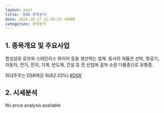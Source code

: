 ```yaml
---
layout: post
title: 'DSR 종목분석'
date: 2024-10-27 21:20:23 +0900
categories: 종목분석
---
```


## 1. 종목개요 및 주요사업

합성섬유 로프와 스테인리스 와이어 등을 생산하는 업체. 동사의 제품은 선박, 항공기, 자동차, 전기, 전자, 기계, 반도체, 건설 등 전 산업에 걸쳐 소량 다품종으로 유통중. 

최대주주는 DSR제강 외(62.33%)
[#DSR](#)

## 2. 시세분석

No price analysis available
